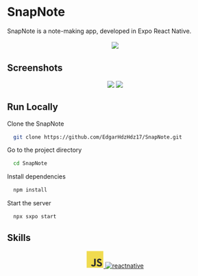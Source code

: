 # SnapNote

<div align="justify">
  SnapNote is a note-making app, developed in Expo React Native.
</div>
</br>
<div align="center">
  <img src="https://github.com/EdgarHdzHdz17/Snap-App/assets/47467891/efec7122-6d59-4d07-bbfd-85170635f169">
</div>

## Screenshots
<div align="center">
  <img src="https://github.com/EdgarHdzHdz17/SnapNote/assets/47467891/fbd9822c-adb1-4187-93bb-511ebdfaac5d" width="45%">
  <img src="https://github.com/EdgarHdzHdz17/SnapNote/assets/47467891/faa4d376-4e56-4791-8d78-3771c439e293" width="45%">
</div>

## Run Locally

Clone the SnapNote

```bash
  git clone https://github.com/EdgarHdzHdz17/SnapNote.git
```

Go to the project directory

```bash
  cd SnapNote
```

Install dependencies

```bash
  npm install
```

Start the server

```bash
  npx sxpo start
```
## Skills

<div align="center">
  <a href="https://developer.mozilla.org/en-US/docs/Web/JavaScript" target="_blank" rel="noreferrer"> <img src="https://raw.githubusercontent.com/devicons/devicon/master/icons/javascript/javascript-original.svg" alt="javascript" width="40" height="40"/> </a> 
  <a href="https://reactnative.dev/" target="_blank" rel="noreferrer"> <img src="https://reactnative.dev/img/header_logo.svg" alt="reactnative" width="40" height="40"/> </a>
</div>

